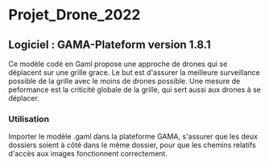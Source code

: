 # Projet_Drone_2022
## Logiciel : GAMA-Plateform version 1.8.1

Ce modèle codé en Gaml propose une approche de drones qui se déplacent sur une grille grace.
Le but est d'assurer la meilleure surveillance possible de la grille avec le moins de drones possible.
Une mesure de peformance est la criticité globale de la grille, qui sert aussi aux drones à se déplacer.

### Utilisation 
Importer le modèle .gaml dans la plateforme GAMA, s'assurer que les deux dossiers soient à côté dans le même dossier,
pour que les chemins relatifs d'accès aux images fonctionnent correctement.
